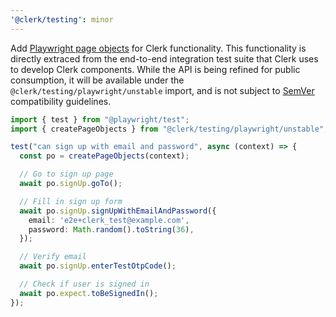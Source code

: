 ```yaml
---
'@clerk/testing': minor
---
```


Add [Playwright page objects](https://playwright.dev/docs/pom) for Clerk functionality. This functionality is directly extraced from the end-to-end integration test suite that Clerk uses to develop Clerk components. While the API is being refined for public consumption, it will be available under the `@clerk/testing/playwright/unstable` import, and is not subject to [SemVer](https://semver.org) compatibility guidelines.

```ts
import { test } from "@playwright/test";
import { createPageObjects } from "@clerk/testing/playwright/unstable";

test("can sign up with email and password", async (context) => {
  const po = createPageObjects(context);

  // Go to sign up page
  await po.signUp.goTo();

  // Fill in sign up form
  await po.signUp.signUpWithEmailAndPassword({
    email: 'e2e+clerk_test@example.com',
    password: Math.random().toString(36),
  });

  // Verify email
  await po.signUp.enterTestOtpCode();

  // Check if user is signed in
  await po.expect.toBeSignedIn();
});
```